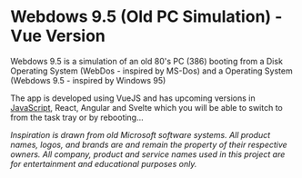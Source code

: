 # Webdows 9.5 (Old PC Simulation) - Vue Version

Webdows 9.5 is a simulation of an old 80's PC (386) booting from a Disk Operating System (WebDos - inspired by MS-Dos) and a Operating System (Webdows 9.5 - inspired by Windows 95)

The app is developed using VueJS and has upcoming versions in [JavaScript](https://github.com/andre-vanrensburg/webdows-9.5-js), React, Angular and Svelte which you will be able to switch to from the task tray or by rebooting...

_Inspiration is drawn from old Microsoft software systems. All product names, logos, and brands are and remain the property of their respective owners. All company, product and service names used in this project are for entertainment and educational purposes only._
